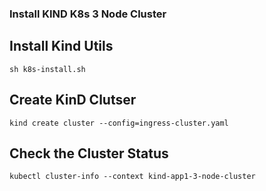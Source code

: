### Install KIND K8s 3 Node Cluster 


## Install Kind Utils 
```
sh k8s-install.sh
```

## Create KinD Clutser
```
kind create cluster --config=ingress-cluster.yaml
```

## Check the Cluster Status
```
kubectl cluster-info --context kind-app1-3-node-cluster
```
